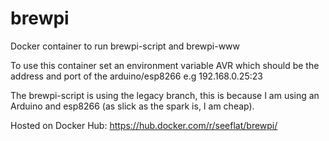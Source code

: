 # brewpi
Docker container to run brewpi-script and brewpi-www

To use this container set an environment variable AVR which should be the address and port of the arduino/esp8266 e.g 192.168.0.25:23

The brewpi-script is using the legacy branch, this is because I am using an Arduino and esp8266 (as slick as the spark is, I am cheap).

Hosted on Docker Hub: https://hub.docker.com/r/seeflat/brewpi/
